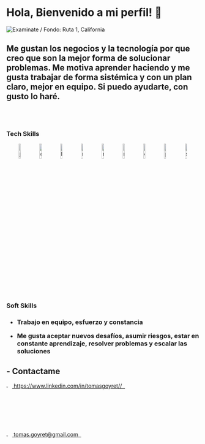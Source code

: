 <h1> Hola, Bienvenido a mi perfil! 👋 </h1>

![Examinate / Fondo: Ruta 1, California](https://res.cloudinary.com/tomasgoyret/image/upload/v1642796379/Exam%C3%ADnate_y_no_te_contentes_con_lo_que_eres_si_quieres_llegar_a_lo_que_no_eres._Porque_en_el_instante_que_te_complazcas_contigo_mismo_te_habr%C3%A1s_parado_._San_Agust%C3%ADn_x8dlac.gif)

<h2>
Me gustan los negocios y la tecnología por que creo que son la mejor forma de solucionar problemas. Me motiva
aprender haciendo y me gusta trabajar de forma sistémica y con un plan claro, mejor en equipo. Si puedo
ayudarte, con gusto lo haré.
</h2>
<br>
<br>


<h3> Tech Skills </h3>
<div align="center">
<img  width=10% alt=javascript src=https://i.ibb.co/vxZcqxs/Dise-o-sin-t-tulo-9.png />
<img  width=10% alt=css src=https://i.ibb.co/7khWBK8/Dise-o-sin-t-tulo-8.png />
<img  width=10% alt=html src=https://i.ibb.co/B2CJCXx/Dise-o-sin-t-tulo-4.png />
<img  width=10% alt=react src=https://i.ibb.co/gyYwYcY/Dise-o-sin-t-tulo-2.png />
<img  width=10% alt=redux src=https://i.ibb.co/8NJnYHX/Dise-o-sin-t-tulo-7.png />
<img  width=10% alt=node src=https://i.ibb.co/9Wxdzmf/Dise-o-sin-t-tulo-6.png />
<img  width=10% alt=express src=https://i.ibb.co/Lg8mKWG/Dise-o-sin-t-tulo-10.png />
<img  width=10% alt=postgresql src=https://i.ibb.co/PMg8Btn/Dise-o-sin-t-tulo-3.png />
<img  width=10% alt=sequelize src=https://i.ibb.co/NY9Qn2Q/Dise-o-sin-t-tulo-5.png />
</div>

<h3>Soft Skills <h3>
  

- Trabajo en equipo, esfuerzo y constancia

- Me gusta aceptar nuevos desafíos, asumir riesgos, estar en constante aprendizaje, resolver problemas y escalar las soluciones



    
## - Contactame

<div >
<a href="https://www.linkedin.com/in/tomasgoyret/" ><img width="3%" src="https://image.flaticon.com/icons/png/512/174/174857.png"> https://www.linkedin.com/in/tomasgoyret// &nbsp;
</div>
<a href="mailto:tomas.goyret@gmail.com" ><img width="3%" src="https://cdn.freelogovectors.net/wp-content/uploads/2020/10/gmail_logo_icon.png"> tomas.goyret@gmail.com &nbsp;
</div>
<div >





<!--
**tomasgoyret/tomasgoyret** is a ✨ _special_ ✨ repository because its `README.md` (this file) appears on your GitHub profile.

Here are some ideas to get you started:

- 🔭 I’m currently working on ...
- 🌱 I’m currently learning ...
- 👯 I’m looking to collaborate on ...
- 🤔 I’m looking for help with ...
- 💬 Ask me about ...
- 📫 How to reach me: ...
- 😄 Pronouns: ...
- ⚡ Fun fact: ...
-->
